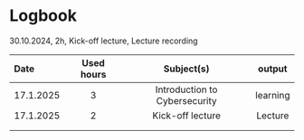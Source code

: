 # Logbook

30.10.2024, 2h, Kick-off lecture, Lecture recording

| Date       | Used hours            | Subject(s)         |  output        
| :---       |     :---:             |     :---:          |     :---:      
| 17.1.2025  | 3 | Introduction to Cybersecurity  | learning  |                
| 17.1.2025 | 2 | Kick-off lecture  | Lecture   |                
|  |  |   |   |                
|  |  |  |   |                
